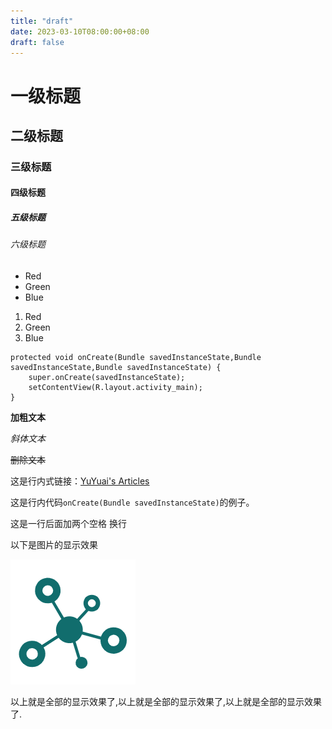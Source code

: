 ```yaml
---
title: "draft"
date: 2023-03-10T08:00:00+08:00
draft: false
---
```


# 一级标题
## 二级标题
### 三级标题
#### 四级标题
##### 五级标题
###### 六级标题

* Red
* Green
* Blue

1. Red
2. Green
3. Blue

```
protected void onCreate(Bundle savedInstanceState,Bundle savedInstanceState,Bundle savedInstanceState) {
    super.onCreate(savedInstanceState);
    setContentView(R.layout.activity_main);
}
```

**加粗文本** 

*斜体文本* 

~~删除文本~~

这是行内式链接：[YuYuai's Articles](https://opensource.moejs.com/)

这是行内代码`onCreate(Bundle savedInstanceState)`的例子。

这是一行后面加两个空格  换行

以下是图片的显示效果

![](assets/favicon.png)

以上就是全部的显示效果了,以上就是全部的显示效果了,以上就是全部的显示效果了.